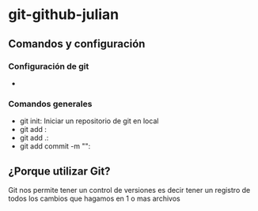 # git-github-julian

## Comandos y configuración

### Configuración de git

-

### Comandos generales

- git init: Iniciar un repositorio de git en local
- git add <Archivo>:
- git add .:
- git add commit -m "<Mensaje>":

## ¿Porque utilizar Git?

Git nos permite tener un control de versiones es decir tener un registro
de todos los cambios que hagamos en 1 o mas archivos
